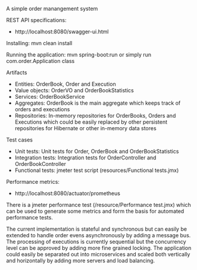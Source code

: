 A simple order manangement system

REST API specifications:

- http://localhost:8080/swagger-ui.html

Installing: mvn clean install

Running the application: mvn spring-boot:run or simply run com.order.Application class

Artifacts

- Entities: OrderBook, Order and Execution
- Value objects: OrderVO and OrderBookStatistics
- Services: OrderBookService
- Aggregates: OrderBook is the main aggregate which keeps track of orders and executions
- Repositories: In-memory repositories for OrderBooks, Orders and Executions
which could be easily replaced by other persistent repositories for Hibernate or other in-memory data stores 

Test cases

- Unit tests: Unit tests for Order, OrderBook and OrderBookStatistics
- Integration tests: Integration tests for OrderController and OrderBookController
- Functional tests: jmeter test script (resources/Functional tests.jmx)

Performance metrics:

- http://localhost:8080/actuator/prometheus

There is a jmeter performance test (/resource/Performance test.jmx) which can be used to generate some metrics and form the basis for automated performance tests. 

The current implementation is stateful and synchronous but can easily be extended to handle order evens asynchronously by adding a message bus.
The processing of executions is currently sequential but the concurrency level can be approved by adding more fine grained locking.
The application could easily be separated out into microservices and scaled both vertically and horizontally by adding more servers and load balancing.
